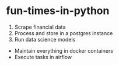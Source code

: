 # fun-times-in-python

1. Scrape financial data
2. Process and store in a postgres instance
3. Run data science models


* Maintain everything in docker containers
* Execute tasks in airflow
